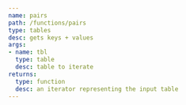 ```yaml
---
name: pairs
path: /functions/pairs
type: tables
desc: gets keys + values
args:
- name: tbl
  type: table
  desc: table to iterate
returns:
  type: function
  desc: an iterator representing the input table
---
```


